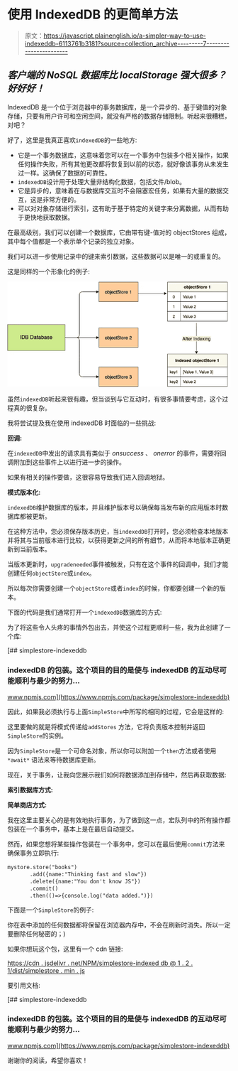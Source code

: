 # 使用 IndexedDB 的更简单方法

> 原文：<https://javascript.plainenglish.io/a-simpler-way-to-use-indexeddb-6113761b3181?source=collection_archive---------7----------------------->

## *客户端的 NoSQL 数据库比 localStorage 强大很多？好好好！*

IndexedDB 是一个位于浏览器中的事务数据库，是一个异步的、基于键值的对象存储，只要有用户许可和空闲空间，就没有严格的数据存储限制。听起来很糟糕，对吧？

好了，这里是我真正喜欢`indexedDB`的一些地方:

*   它是一个事务数据库，这意味着您可以在一个事务中包装多个相关操作，如果任何操作失败，所有其他更改都将恢复到以前的状态，就好像该事务从未发生过一样。这确保了数据的可靠性。
*   `indexedDB`设计用于处理大量非结构化数据，包括文件/blob。
*   它是异步的，意味着在与数据库交互时不会阻塞宏任务，如果有大量的数据交互，这是非常方便的。
*   可以对对象存储进行索引，这有助于基于特定的关键字来分离数据，从而有助于更快地获取数据。

在最高级别，我们可以创建一个数据库，它由带有键-值对的 objectStores 组成，其中每个值都是一个表示单个记录的独立对象。

我们可以进一步使用记录中的键来索引数据，这些数据可以是唯一的或重复的。

这是同样的一个形象化的例子:

![](img/63040553310500a2214c5252a80cd535.png)

虽然`indexedDB`听起来很有趣，但当谈到与它互动时，有很多事情要考虑，这个过程真的很复杂。

我将尝试提及我在使用 indexedDB 时面临的一些挑战:

**回调:**

在`indexedDB`中发出的请求具有类似于 *onsuccess* 、 *onerror* 的事件，需要将回调附加到这些事件上以进行进一步的操作。

如果有相关的操作要做，这很容易导致我们进入回调地狱。

**模式版本化:**

`indexedDB`维护数据库的版本，并且维护版本号以确保每当发布新的应用版本时数据库都被更新。

在这种方法中，您必须保存版本历史，当`indexedDB`打开时，您必须检查本地版本并将其与当前版本进行比较，以获得更新之间的所有细节，从而将本地版本正确更新到当前版本。

当版本更新时，`upgradeneeded`事件被触发，只有在这个事件的回调中，我们才能创建任何`objectStore`或`index`。

所以每次你需要创建一个`objectStore`或者`index`的时候，你都要创建一个新的版本。

下面的代码是我们通常打开一个`indexedDB`数据库的方式:

为了将这些令人头疼的事情外包出去，并使这个过程更顺利一些，我为此创建了一个库:

[](https://www.npmjs.com/package/simplestore-indexeddb) [## simplestore-indexeddb

### indexedDB 的包装。这个项目的目的是使与 indexedDB 的互动尽可能顺利与最少的努力…

www.npmjs.com](https://www.npmjs.com/package/simplestore-indexeddb) 

因此，如果我必须执行与上面`SimpleStore`中所写的相同的过程，它会是这样的:

这里要做的就是将模式传递给`addStores` 方法，它将负责版本控制并返回`SimpleStore`的实例。

因为`SimpleStore`是一个可命名对象，所以你可以附加一个`then`方法或者使用`*await*` 语法来等待数据库更新。

现在，关于事务，让我向您展示我们如何将数据添加到存储中，然后再获取数据:

**索引数据库方式:**

**简单商店方式:**

我在这里主要关心的是有效地执行事务，为了做到这一点，宏队列中的所有操作都包装在一个事务中，基本上是在最后自动提交。

然而，如果您想将某些操作包装在一个事务中，您可以在最后使用`commit`方法来确保事务立即执行:

```
mystore.store("books")
       .add({name:"Thinking fast and slow"})
       .delete({name:"You don't know JS"})
       .commit()
       .then(()=>{console.log("data added.")})
```

下面是一个`SimpleStore`的例子:

你在表中添加的任何数据都将保留在浏览器内存中，不会在刷新时消失。所以一定要删除任何秘密的；)

如果你想玩这个包，这里有一个 cdn 链接:

[https://cdn . jsdelivr . net/NPM/simplestore-indexed db @ 1 . 2 . 1/dist/simplestore . min . js](https://cdn.jsdelivr.net/npm/simplestore-indexeddb@1.1.3/dist/simplestore.min.js)

要引用文档:

[](https://www.npmjs.com/package/simplestore-indexeddb) [## simplestore-indexeddb

### indexedDB 的包装。这个项目的目的是使与 indexedDB 的互动尽可能顺利与最少的努力…

www.npmjs.com](https://www.npmjs.com/package/simplestore-indexeddb) 

谢谢你的阅读，希望你喜欢！